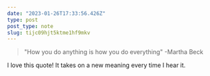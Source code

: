 ```yaml
---
date: "2023-01-26T17:33:56.426Z"
type: post 
post_type: note
slug: tijc09hjt5ktme1hf9mkv
---
```

>  "How you do anything is how you do everything" 
>  -Martha Beck

I love this quote! It takes on a new meaning every time I hear it.